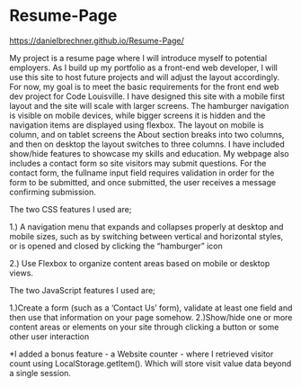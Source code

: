 # Resume-Page
https://danielbrechner.github.io/Resume-Page/

My project is a resume page where I will introduce myself to potential employers. As I build up my portfolio as a front-end web developer, I will use this site to host future projects and will adjust the layout accordingly. For now, my goal is to meet the basic requirements for the front end web dev project for Code Louisville. I have designed this site with a mobile first layout and the site will scale with larger screens. The hamburger navigation is visible on mobile devices, while bigger screens it is hidden and the navigation items are displayed using flexbox. The layout on mobile is column, and on tablet screens the About section breaks into two columns, and then on desktop the layout switches to three columns. I have included show/hide features to showcase my skills and education. My webpage also includes a contact form so site visitors may submit questions. For the contact form, the fullname input field requires validation in order for the form to be submitted, and once submitted, the user receives a message confirming submission.

The two CSS features I used are;

1.) A navigation menu that expands and collapses properly at desktop and mobile sizes, such as by switching between vertical and horizontal styles, or is opened and closed by clicking the “hamburger” icon

2.) Use Flexbox to organize content areas based on mobile or desktop views. 

The two JavaScript features I used are;

1.)Create a form (such as a ‘Contact Us’ form), validate at least one field and then use that information on your page somehow.
2.)Show/hide one or more content areas or elements on your site through clicking a button or some other user interaction 

*I added a bonus feature - a Website counter - where I retrieved visitor count using LocalStorage.getItem(). Which will store visit value data beyond a single session.

